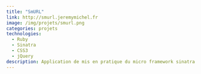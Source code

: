```yaml
---
title: "SmURL"
link: http://smurl.jeremymichel.fr
image: /img/projets/smurl.png
categories: projets
technologies:
  - Ruby
  - Sinatra
  - CSS3
  - jQuery
description: Application de mis en pratique du micro framework sinatra. SmURL est raccourcisseur d'URL, le code source est disponible. https://github.com/jeremymichel/SmURL
---
```

